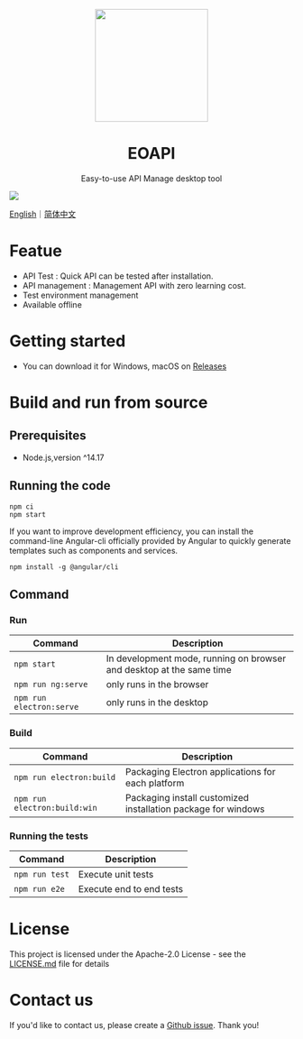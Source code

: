 <p align="center">
  <a href="https://github.com/eolinker/eoapi">
    <img width="200" src="https://raw.githubusercontent.com/eolinker/eoapi/main/src/assets/icons/128x128.png">
  </a>
</p>
<h1 align="center">EOAPI</h1>
<div align="center">
Easy-to-use API Manage desktop tool
</div>

![](https://raw.githubusercontent.com/eolinker/eoapi/main/wiki/preview_1.png)

[English](README.md)｜[简体中文](README.zh-cn.md)

# Featue

- API Test : Quick API can be tested after installation.
- API management : Management API with zero learning cost.
- Test environment management
- Available offline

# Getting started

<!-- - Try the [live demo](http://eoapi.dev.eolink.com/) -->
- You can download it for Windows, macOS on [Releases](https://github.com/eolinker/eoapi/releases)

# Build and run from source

## Prerequisites

- Node.js,version ^14.17

## Running the code

```
npm ci
npm start
```

If you want to improve development efficiency, you can install the command-line Angular-cli officially provided by Angular to quickly generate templates such as components and services.

```
npm install -g @angular/cli
```

## Command

### Run

| Command                  | Description                                                          |
| ------------------------ | -------------------------------------------------------------------- |
| `npm start`              | In development mode, running on browser and desktop at the same time |
| `npm run ng:serve`       | only runs in the browser                                             |
| `npm run electron:serve` | only runs in the desktop                                             |

### Build

| Command                      | Description                                                   |
| ---------------------------- | ------------------------------------------------------------- |
| `npm run electron:build`     | Packaging Electron applications for each platform             |
| `npm run electron:build:win` | Packaging install customized installation package for windows |

### Running the tests

| Command        | Description              |
| -------------- | ------------------------ |
| `npm run test` | Execute unit tests       |
| `npm run e2e`  | Execute end to end tests |

# License

This project is licensed under the Apache-2.0 License - see the [LICENSE.md](LICENSE) file for details

# Contact us

If you'd like to contact us, please create a [Github issue](https://github.com/eolinker/eoapi/issues). Thank you!

